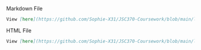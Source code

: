 Markdown File
```md
View [here](https://github.com/Sophie-X31/JSC370-Coursework/blob/main/lab06/06-lab.Rmd) 
```

HTML File

```md
View [here](https://github.com/Sophie-X31/JSC370-Coursework/blob/main/lab06/06-lab.html)
```
